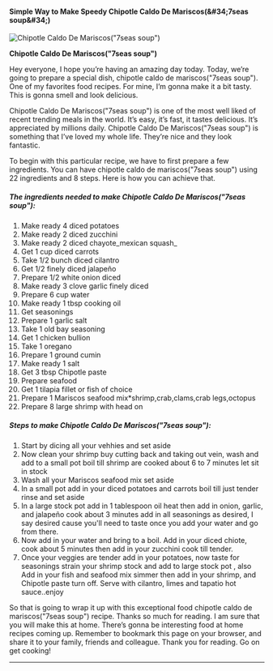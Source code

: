             

#### Simple Way to Make Speedy Chipotle Caldo De Mariscos(&amp;#34;7seas soup&amp;#34;)

![Chipotle Caldo De Mariscos(&quot;7seas soup&quot;)](https://img-global.cpcdn.com/recipes/6229962328637440/751x532cq70/chipotle-caldo-de-mariscos7seas-soup-recipe-main-photo.jpg)

**Chipotle Caldo De Mariscos(&quot;7seas soup&quot;)**

Hey everyone, I hope you’re having an amazing day today. Today, we’re going to prepare a special dish, chipotle caldo de mariscos("7seas soup"). One of my favorites food recipes. For mine, I’m gonna make it a bit tasty. This is gonna smell and look delicious.

Chipotle Caldo De Mariscos("7seas soup") is one of the most well liked of recent trending meals in the world. It’s easy, it’s fast, it tastes delicious. It’s appreciated by millions daily. Chipotle Caldo De Mariscos("7seas soup") is something that I’ve loved my whole life. They’re nice and they look fantastic.

To begin with this particular recipe, we have to first prepare a few ingredients. You can have chipotle caldo de mariscos("7seas soup") using 22 ingredients and 8 steps. Here is how you can achieve that.

##### The ingredients needed to make Chipotle Caldo De Mariscos("7seas soup"):

1.  Make ready 4 diced potatoes
2.  Make ready 2 diced zucchini
3.  Make ready 2 diced chayote_mexican squash_
4.  Get 1 cup diced carrots
5.  Take 1/2 bunch diced cilantro
6.  Get 1/2 finely diced jalapeño
7.  Prepare 1/2 white onion diced
8.  Make ready 3 clove garlic finely diced
9.  Prepare 6 cup water
10.  Make ready 1 tbsp cooking oil
11.  Get seasonings
12.  Prepare 1 garlic salt
13.  Take 1 old bay seasoning
14.  Get 1 chicken bullion
15.  Take 1 oregano
16.  Prepare 1 ground cumin
17.  Make ready 1 salt
18.  Get 3 tbsp Chipotle paste
19.  Prepare seafood
20.  Get 1 tilapia fillet or fish of choice
21.  Prepare 1 Mariscos seafood mix\*shrimp,crab,clams,crab legs,octopus
22.  Prepare 8 large shrimp with head on

##### Steps to make Chipotle Caldo De Mariscos("7seas soup"):

1.  Start by dicing all your vehhies and set aside
2.  Now clean your shrimp buy cutting back and taking out vein, wash and add to a small pot boil till shrimp are cooked about 6 to 7 minutes let sit in stock
3.  Wash all your Mariscos seafood mix set aside
4.  In a small pot add in your diced potatoes and carrots boil till just tender rinse and set aside
5.  In a large stock pot add in 1 tablespoon oil heat then add in onion, garlic, and jalapeño cook about 3 minutes add in all seasonings as desired, I say desired cause you'll need to taste once you add your water and go from there.
6.  Now add in your water and bring to a boil. Add in your diced chiote, cook about 5 minutes then add in your zucchini cook till tender.
7.  Once your veggies are tender add in your potatoes, now taste for seasonings strain your shrimp stock and add to large stock pot , also Add in your fish and seafood mix simmer then add in your shrimp, and Chipotle paste turn off. Serve with cilantro, limes and tapatio hot sauce..enjoy

So that is going to wrap it up with this exceptional food chipotle caldo de mariscos("7seas soup") recipe. Thanks so much for reading. I am sure that you will make this at home. There’s gonna be interesting food at home recipes coming up. Remember to bookmark this page on your browser, and share it to your family, friends and colleague. Thank you for reading. Go on get cooking!

* * *